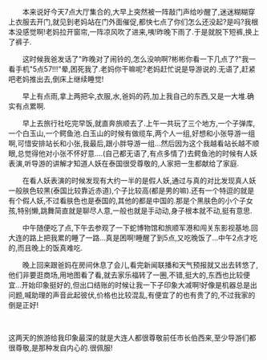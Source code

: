 <div id="sina_keyword_ad_area2" class="articalContent  ">
			<div STYLE="TexT-inDenT: 2em">
<p STYLE="TexT-inDenT: 2em" ALIGN="left">
本来说好今天7点大厅集合的,大早上突然被一阵敲门声给吵醒了,迷迷糊糊穿上衣服去开门,就见到老妈站在门外面催促,都快七点了你们怎么还没起?是吗?我根本没感觉啊!老妈拉开窗帘,一阵凉风吹了进来,咦!昨晚下雨了.于是就脱下短裤,换上了裤子.</P>
<p STYLE="TexT-inDenT: 2em" ALIGN="left">
这时候我爸发话了"昨晚对了闹铃的,怎么没响啊?彬彬你看一下几点了?"我一看手机"5点57!!!"晕,困死我了.老妈你干嘛呢?老妈赶忙说是导游说的.无语了,赶紧吧老妈推出去,倒床上继续睡觉!</P>
<p STYLE="TexT-inDenT: 2em" ALIGN="left">
早上有点雨,拿上两把伞,衣服,水,爸妈的药,加上我自己的东西,又是一大堆.确实有点累啊.</P>
<p STYLE="TexT-inDenT: 2em" ALIGN="left">
早上去旅行社吃完早饭,就直奔旅顺去了.上午一共玩了三个地方,一个子弹库,一个白玉山,一个鳄鱼池.白玉山的时候有做缆车,两个人一组,好想和小张导游一组啊,可惜安排站长和小张,我最后,跟小胖导游一组...然后因为这个我越看站长越不顺眼,总觉得他对小张不怀好意....(自己都无语了,有点多情了)去鳄鱼池的时候有人妖表演,听导游的讲解才知道人妖在泰国很受尊敬的,人家把一生都献给了家庭.</P>
<p STYLE="TexT-inDenT: 2em" ALIGN="left">
在看人妖表演的时候发现有大约一半的是假人妖,通过与真的对比发现真人妖一般肤色较黑(泰国比较靠近赤道),个子比较高(都是男的嘛).还有一个特逗的就是有个假人妖,不过看肤色也是泰国的,其他的都是中国的.那是个黑肤色的小个子女孩,特别懒,跳舞简直就是聊尽人意,一般也就是手动动,身子根本就不动,挺有意思.</P>
<p STYLE="TexT-inDenT: 2em" ALIGN="left">
中午随便吃了点,下午去参观了一下蛇博物馆和旅顺军港和闯关东影视基地.回大连的路上把我累的睡了一路...真是困啊!睡醒了到5点,又吃晚饭了...中午2点才吃的,而且晚上的饭真难吃.</P>
<p STYLE="TexT-inDenT: 2em" ALIGN="left">
晚上回来跟爸妈在房间休息了会儿,看完新闻联播和天气预报就又出去转悠了,他们非要逛商场,用地图看了看,就去家乐福转了一圈,不错,挺大的,东西也比较便宜...开始印象挺好的,但出口结账的时候让我一下子印象大减啊!好像是机器总是出问题,喊助理的声音此起彼伏,价格也比较混乱,有便宜了的也有贵了的,不过我家的倒是正好!</P>
<p STYLE="TexT-inDenT: 2em" ALIGN="left">&nbsp;<wbr></P>
这两天的旅游给我印象最深的就是大连人都很尊敬前任市长伯西来,至少导游们都很尊敬,是那种发自内心的.很佩服!</DIV>							
		</div>